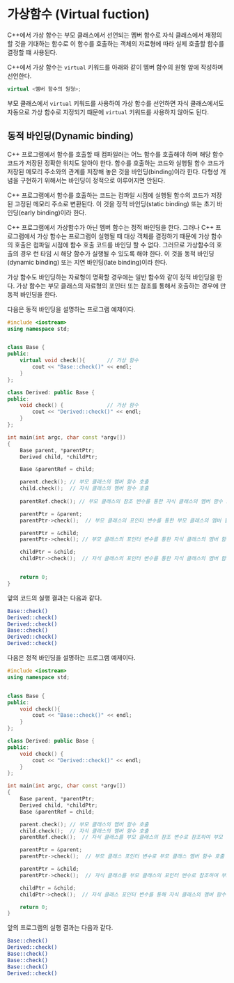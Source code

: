 #  가상함수 (Virtual fuction)

C++에서 가상 함수는 부모 클래스에서 선언되는 멤버 함수로 자식 클래스에서 재정의할 것을 기대하는 함수로 이 함수를 호출하는 객체의 자료형에 따라 실제 호출할 함수를 결정할 떄 사용된다. 

C++에서 가상 함수는 ```virtual``` 키워드를 아래와 같이 멤버 함수의 원형 앞에 작성하며 선언한다.

```cpp
virtual <멤버 함수의 원형>;
```

부모 클래스에서 ```virtual``` 키워드를 사용하여 가상 함수를 선언하면 자식 클래스에서도 자동으로 가상 함수로 지정되기 떄문에 ```virtual``` 키워드를 사용하지 않아도 된다. 

## 동적 바인딩(Dynamic binding)

C++ 프로그램에서 함수를 호출할 때 컴파일러는 어느 함수를 호출해야 하며 해당 함수 코드가 저장된 정확한 위치도 알아야 한다. 함수를 호출하는 코드와 실행될 함수 코드가 저장된 메모리 주소와의 관계를 저장해 놓은 것을 바인딩(binding)이라 한다. 
다형성 개념을 구현하기 위해서는 바인딩이 정적으로 이루어지면 안된다. 

C++ 프로그램에서 함수를 호출하는 코드는 컴파일 시점에 실행될 함수의 코드가 저장된 고정된 메모리 주소로 변환된다. 이 것을 정적 바인딩(static binding) 또는 초기 바인딩(early binding)이라 한다.

C++ 프로그램에서 가상함수가 아닌 멤버 함수는 정적 바인딩을 한다. 
그러나 C++ 프로그램에서 가상 함수는 프로그램이 실행될 때 대상 객체를 결정하기 때문에 
가상 함수의 호출은 컴파일 시점에 함수 호출 코드를 바인딩 할 수 없다. 
그러므로 가상함수의 호출의 경우 런 타임 시 해당 함수가 실행될 수 있도록 해야 한다.
이 것을 동적 바인딩(dynamic binding) 또는 지연 바인딩(late binding)이라 한다. 

가상 함수도 바인딩하는 자료형이 명확할 경우에는 일반 함수와 같이 정적 바인딩을 한다. 
가상 함수는 부모 클래스의 자료형의 포인터 또는 참조를 통해서 호출하는 경우에 만 동적 바인딩을 한다.

다음은 동적 바인딩을 설명하는 프로그램 예제이다. 

```cpp
#include <iostream>
using namespace std;


class Base {
public:
	virtual void check(){    	// 가상 함수 
		cout << "Base::check()" << endl;
	}
};

class Derived: public Base {	
public:
	void check() {				// 가상 함수
		cout << "Derived::check()" << endl;
	}
};

int main(int argc, char const *argv[])
{
	Base parent, *parentPtr;
	Derived child, *childPtr;

	Base &parentRef = child;

	parent.check();	// 부모 클래스의 멤버 함수 호출
	child.check();	// 자식 클래스의 멤버 함수 호출
	
	parentRef.check(); // 부모 클래스의 참조 변수를 통한 자식 클래스의 멤버 함수 호출

	parentPtr = &parent; 
	parentPtr->check();  // 부모 클래스의 포인터 변수를 통한 부모 클래스의 멤버 함수 호출

	parentPtr = &child; 
	parentPtr->check(); // 부모 클래스의 포인터 변수를 통한 자식 클래스의 멤버 함수 호출 

	childPtr = &child;
	childPtr->check();  // 자식 클래스의 포인터 변수를 통한 자식 클래스의 멤버 함수 호출 


	return 0;
}
```

앞의 코드의 실행 결과는 다음과 같다.

```bash
Base::check()
Derived::check()
Derived::check()
Base::check()
Derived::check()
Derived::check()
```

다음은 정적 바인딩을 설명하는 프로그램 예제이다. 

```cpp
#include <iostream>
using namespace std;


class Base {
public:
	void check(){    
		cout << "Base::check()" << endl;
	}
};

class Derived: public Base {
public:
	void check() {
		cout << "Derived::check()" << endl;
	}
};

int main(int argc, char const *argv[])
{
	Base parent, *parentPtr;
	Derived child, *childPtr;
	Base &parentRef = child;

	parent.check();	// 부모 클래스의 멤버 함수 호출 
	child.check();	// 자식 클래스의 멤버 함수 호출
	parentRef.check();	// 자식 클래스를 부모 클래스의 참조 변수로 참조하여 부모 클래스의 멤버 함수 호출

	parentPtr = &parent; 
	parentPtr->check();  // 부모 클래스 포인터 변수로 부모 클래스 멤버 함수 호출 

	parentPtr = &child;
	parentPtr->check();  // 자식 클래스를 부모 클래스의 포인터 변수로 참조하여 부모 클래스의 멤버 함수 호출

	childPtr = &child;
	childPtr->check();  // 자식 클래스 포인터 변수를 통해 자식 클래스의 멤버 함수 호출

	return 0;
}
```

앞의 프로그램의 실행 결과는 다음과 같다.

```bash
Base::check()
Derived::check()
Base::check()
Base::check()
Base::check()
Derived::check()
```




